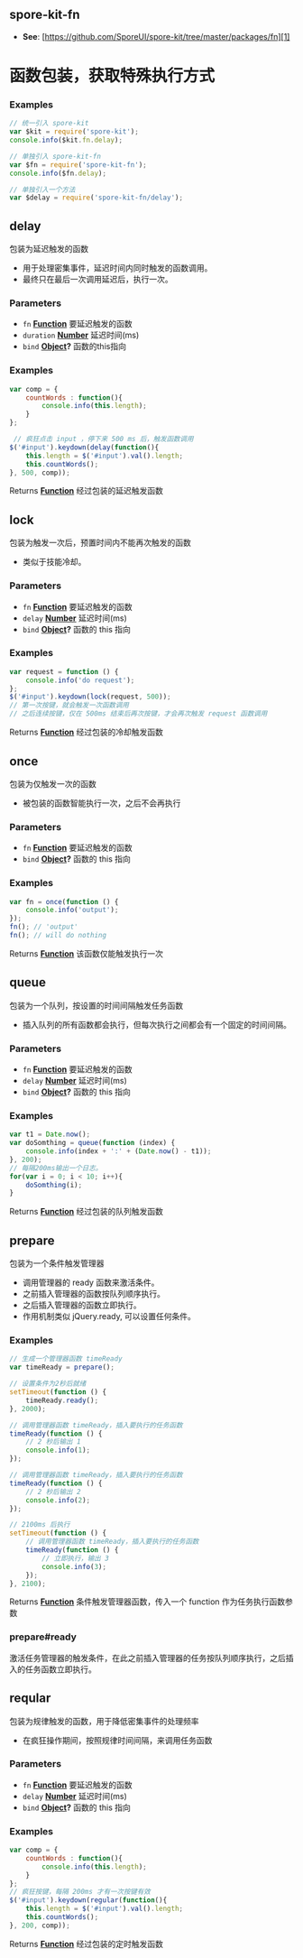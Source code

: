 <!-- Generated by documentation.js. Update this documentation by updating the source code. -->

## spore-kit-fn

*   **See**: [https://github.com/SporeUI/spore-kit/tree/master/packages/fn][1]

# 函数包装，获取特殊执行方式

### Examples

```javascript
// 统一引入 spore-kit
var $kit = require('spore-kit');
console.info($kit.fn.delay);

// 单独引入 spore-kit-fn
var $fn = require('spore-kit-fn');
console.info($fn.delay);

// 单独引入一个方法
var $delay = require('spore-kit-fn/delay');
```

## delay

包装为延迟触发的函数

*   用于处理密集事件，延迟时间内同时触发的函数调用。
*   最终只在最后一次调用延迟后，执行一次。

### Parameters

*   `fn` **[Function][2]** 要延迟触发的函数
*   `duration` **[Number][3]** 延迟时间(ms)
*   `bind` **[Object][4]?** 函数的this指向

### Examples

```javascript
var comp = {
	countWords : function(){
		console.info(this.length);
	}
};

 // 疯狂点击 input ，停下来 500 ms 后，触发函数调用
$('#input').keydown(delay(function(){
	this.length = $('#input').val().length;
	this.countWords();
}, 500, comp));
```

Returns **[Function][2]** 经过包装的延迟触发函数

## lock

包装为触发一次后，预置时间内不能再次触发的函数

*   类似于技能冷却。

### Parameters

*   `fn` **[Function][2]** 要延迟触发的函数
*   `delay` **[Number][3]** 延迟时间(ms)
*   `bind` **[Object][4]?** 函数的 this 指向

### Examples

```javascript
var request = function () {
	console.info('do request');
};
$('#input').keydown(lock(request, 500));
// 第一次按键，就会触发一次函数调用
// 之后连续按键，仅在 500ms 结束后再次按键，才会再次触发 request 函数调用
```

Returns **[Function][2]** 经过包装的冷却触发函数

## once

包装为仅触发一次的函数

*   被包装的函数智能执行一次，之后不会再执行

### Parameters

*   `fn` **[Function][2]** 要延迟触发的函数
*   `bind` **[Object][4]?** 函数的 this 指向

### Examples

```javascript
var fn = once(function () {
	console.info('output');
});
fn(); // 'output'
fn(); // will do nothing
```

Returns **[Function][2]** 该函数仅能触发执行一次

## queue

包装为一个队列，按设置的时间间隔触发任务函数

*   插入队列的所有函数都会执行，但每次执行之间都会有一个固定的时间间隔。

### Parameters

*   `fn` **[Function][2]** 要延迟触发的函数
*   `delay` **[Number][3]** 延迟时间(ms)
*   `bind` **[Object][4]?** 函数的 this 指向

### Examples

```javascript
var t1 = Date.now();
var doSomthing = queue(function (index) {
	console.info(index + ':' + (Date.now() - t1));
}, 200);
// 每隔200ms输出一个日志。
for(var i = 0; i < 10; i++){
	doSomthing(i);
}
```

Returns **[Function][2]** 经过包装的队列触发函数

## prepare

包装为一个条件触发管理器

*   调用管理器的 ready 函数来激活条件。
*   之前插入管理器的函数按队列顺序执行。
*   之后插入管理器的函数立即执行。
*   作用机制类似 jQuery.ready, 可以设置任何条件。

### Examples

```javascript
// 生成一个管理器函数 timeReady
var timeReady = prepare();

// 设置条件为2秒后就绪
setTimeout(function () {
	timeReady.ready();
}, 2000);

// 调用管理器函数 timeReady，插入要执行的任务函数
timeReady(function () {
	// 2 秒后输出 1
	console.info(1);
});

// 调用管理器函数 timeReady，插入要执行的任务函数
timeReady(function () {
	// 2 秒后输出 2
	console.info(2);
});

// 2100ms 后执行
setTimeout(function () {
	// 调用管理器函数 timeReady，插入要执行的任务函数
	timeReady(function () {
		// 立即执行，输出 3
		console.info(3);
	});
}, 2100);
```

Returns **[Function][2]** 条件触发管理器函数，传入一个 function 作为任务执行函数参数

### prepare#ready

激活任务管理器的触发条件，在此之前插入管理器的任务按队列顺序执行，之后插入的任务函数立即执行。

## reqular

包装为规律触发的函数，用于降低密集事件的处理频率

*   在疯狂操作期间，按照规律时间间隔，来调用任务函数

### Parameters

*   `fn` **[Function][2]** 要延迟触发的函数
*   `delay` **[Number][3]** 延迟时间(ms)
*   `bind` **[Object][4]?** 函数的 this 指向

### Examples

```javascript
var comp = {
	countWords : function(){
		console.info(this.length);
	}
};
// 疯狂按键，每隔 200ms 才有一次按键有效
$('#input').keydown(regular(function(){
	this.length = $('#input').val().length;
	this.countWords();
}, 200, comp));
```

Returns **[Function][2]** 经过包装的定时触发函数

[1]: https://github.com/SporeUI/spore-kit/tree/master/packages/fn

[2]: https://developer.mozilla.org/docs/Web/JavaScript/Reference/Statements/function

[3]: https://developer.mozilla.org/docs/Web/JavaScript/Reference/Global_Objects/Number

[4]: https://developer.mozilla.org/docs/Web/JavaScript/Reference/Global_Objects/Object
